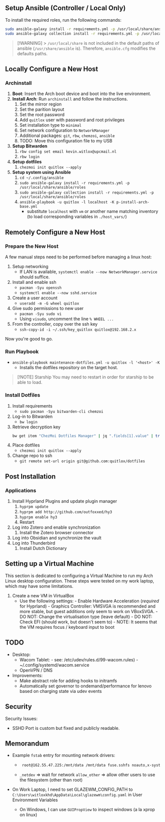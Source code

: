 
## Setup Ansible (Controller / Local Only)

To install the required roles, run the following commands:

```bash
sudo ansible-galaxy install -r requirements.yml -p /usr/local/share/ansible/roles
sudo ansible-galaxy collection install -r requirements.yml -p /usr/local/share/ansible/roles
```

> [!WARNING] > `/usr/local/share` is not included in the default paths of ansible (`/usr/share/ansible` is).
> Therefore, `ansible.cfg` modifies the defaults paths.

## Locally Configure a New Host

### Archinstall

1. **Boot**: Insert the Arch boot device and boot into the live environment.
1. **Install Arch**: Run `archinstall` and follow the instructions.
   1. Set the mirror region
   1. Set the parition layout
   1. Set the root password
   1. Add `quitlox` user with password and root privileges
   1. Set installation type to `minimal`
   1. Set network configuration to `NetworkManager`
   1. Additional packages: `git`, `rbw`, `chemzoi`, `ansible`
   1. TODO: Move this configuration file to my USB
1. **Setup Bitwarden**
   1. `rbw config set email kevin.witlox@upcmail.nl`
   1. `rbw login`
1. **Setup dotfiles**
   1. `chezmoi init quitlox --apply`
1. **Setup system using Ansible**
   1. `cd ~/.config/ansible`
   1. `sudo ansible-galaxy install -r requirements.yml -p /usr/local/share/ansible/roles`
   1. `sudo ansible-galaxy collection install -r requirements.yml -p /usr/local/share/ansible/roles`
   1. `ansible-playbook -u quitlox -l localhost -K p-install-arch-base.yml`
      - substitute `localhost` with `vm` or another name matching inventory (to load corresponding variables in `./host_vars/`)

## Remotely Configure a New Host

### Prepare the New Host

A few manual steps need to be performed before managing a linux host:

1. Setup networking
   - If LAN is available, `systemctl enable --now NetworkManager.service`
     should suffice.
1. Install and enable ssh
   - `pacman -Syu openssh`
   - `systemctl enable --now sshd.service`
1. Create a user account
   - `useradd -m -G wheel quitlox`
1. Give sudo permissions to new user
   - `pacman -Syu sudo vi`
   - Using `visudo`, uncomment the line `% WHEEL ...`
1. From the controller, copy over the ssh key
   - `ssh-copy-id -i ~/.ssh/key_quitlox quitlox@192.168.2.x`

Now you're good to go.

### Run Playbook

- `ansible-playbook maintenance-dotfiles.yml -u quitlox -l '<host>' -K`
  - Installs the dotfiles repository on the target host.

> [!NOTE] Starship
> You may need to restart in order for starship to be able to load.

### Install Dotfiles

1. Install requirements
   - `sudo pacman -Syu bitwarden-cli chemzoi`
1. Log-in to Bitwarden
   - `bw login`
1. Retrieve decryption key
   ```bash
   bw get item "ChezMoi Dotfiles Manager" | jq ".fields[1].value" | tr -d \" > ~/.ssh/.age_private_key.txt
   ```
1. Place dotfiles
   - `chezmoi init quitlox --apply`
1. Change repo to ssh
   - `git remote set-url origin git@github.com:quitlox/dotfiles`

## Post Installation

### Applications

1. Install Hyprland Plugins and update plugin manager
   1. `hyprpm update`
   1. `hyprpm add http://github.com/outfoxxed/hy3`
   1. `hyprpm enable hy3`
   1. Restart
1. Log into Zotero and enable synchronization
   1. Install the Zotero browser connector
1. Log into Obsidian and synchronize the vault
1. Log into Thunderbird
   1. Install Dutch Dictionary

## Setting up a Virtual Machine

This section is dedicated to configuring a Virtual Machine to run my Arch
Linux desktop configuration. These steps were tested on my work laptop, which
may have some limitations. 

1. Create a new VM in VirtualBox
   - Use the following settings:
         - Enable Hardware Acceleration (*required* for Hyprland)
         - Graphics Controller: VMSVGA is recommended and more stable, but guest additions only seem to work on VBoxSVGA.
         - DO NOT: Change the virtualisation type (leave default)
         - DO NOT: Check EFI (should work, but doesn't seem to)
         - NOTE: It seems that the VM requires focus / keyboard input to boot

## TODO

- Desktop:
   - Wacom Tablet:
         - see: /etc/udev/rules.d/99-wacom.rules)
         - ~/.config/systemd/wacom.service
   - OpenVPN / DNS
- Improvements:
   - Make abstract role for adding hooks to initramfs
   - Automatically set governor to ondemand/performance for lenovo based on
   charging state via udev events

## Security

Security Issues:
- SSHD Port is custom but fixed and publicly readable.

## Memorandum

- Example `fstab` entry for mounting network drivers:
   * ```bash /etc/fstab
      root@162.55.47.225:/mnt/data /mnt/data fuse.sshfs noauto,x-systemd.automount,_netdev,user,idmap=user,follow_symlinks,identityfile=/home/quitlox/.ssh/key_hetzner,allow_other,default_permissions,uid=1000,gid=1000,entry_timeout=1800,attr_timeout=1800,reconnect 0 0
      ```
   * `_netdev` => wait for network
     `allow_other` => allow other users to use the filesystem (other than root)


- On Work Laptop, I need to set GLAZEWM_CONFIG_PATH to `C:\Users\witloxkhd\AppData\Local\glazewm\config.yaml` in User Environment Variables
   - On Windows, I can use `GUIPropView` to inspect windows (a la xprop on linux)
